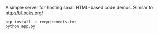 A simple server for hosting small HTML-based code demos. Similar to http://bl.ocks.org/

	pip install -r requirements.txt
	python app.py